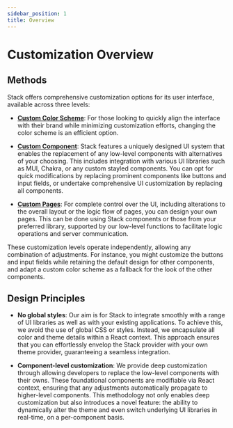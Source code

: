 ```yaml
---
sidebar_position: 1
title: Overview
---
```


# Customization Overview

## Methods

Stack offers comprehensive customization options for its user interface, available across three levels:

- [**Custom Color Scheme**](/docs/customization/custom-colors): For those looking to quickly align the interface with their brand while minimizing customization efforts, changing the color scheme is an efficient option.

- [**Custom Component**](/docs/customization/custom-components): Stack features a uniquely designed UI system that enables the replacement of any low-level components with alternatives of your choosing. This includes integration with various UI libraries such as MUI, Chakra, or any custom stayled components. You can opt for quick modifications by replacing prominent components like buttons and input fields, or undertake comprehensive UI customization by replacing all components.

- [**Custom Pages**](/docs/customization/custom-pages): For complete control over the UI, including alterations to the overall layout or the logic flow of pages, you can design your own pages. This can be done using Stack components or those from your preferred library, supported by our low-level functions to facilitate logic operations and server communication.

These customization levels operate independently, allowing any combination of adjustments. For instance, you might customize the buttons and input fields while retaining the default design for other components, and adapt a custom color scheme as a fallback for the look of the other components. 

## Design Principles

- **No global styles**: Our aim is for Stack to integrate smoothly with a range of UI libraries as well as with your existing applications. To achieve this, we avoid the use of global CSS or styles. Instead, we encapsulate all color and theme details within a React context. This approach ensures that you can effortlessly envelop the Stack provider with your own theme provider, guaranteeing a seamless integration.

- **Component-level customization**: We provide deep customization through allowing developers to replace the low-level components with their owns. These foundational components are modifiable via React context, ensuring that any adjustments automatically propagate to higher-level components. This methodology not only enables deep customization but also introduces a novel feature: the ability to dynamically alter the theme and even switch underlying UI libraries in real-time, on a per-component basis.